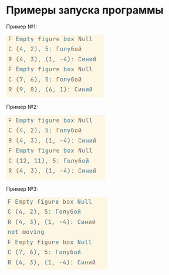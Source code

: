 # Примеры запуска программы

Пример №1:

![](../../../../images/task5/1.png)

Пример №2:

![](../../../../images/task5/2.png)

Пример №3:

![](../../../../images/task5/3.png)
